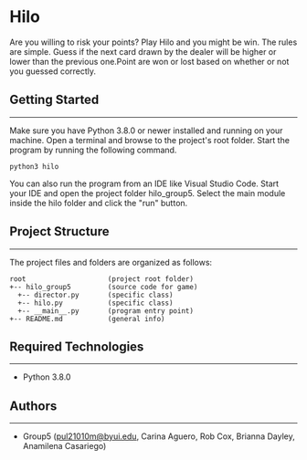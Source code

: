 # Hilo
Are you willing to risk your points? Play Hilo and you might be win. The rules are simple. Guess if the next card drawn by the dealer will be higher or lower than the previous one.Point are won or lost based on whether or not you guessed correctly.

## Getting Started
---
Make sure you have Python 3.8.0 or newer installed and running on your machine. Open a terminal and 
browse to the project's root folder. Start the program by running the following command.
```
python3 hilo 
```
You can also run the program from an IDE like Visual Studio Code. Start your IDE and open the 
project folder hilo_group5. Select the main module inside the hilo folder and click the "run" button.

## Project Structure
---
The project files and folders are organized as follows:
```
root                    (project root folder)
+-- hilo_group5         (source code for game)
  +-- director.py       (specific class)
  +-- hilo.py           (specific class)
  +-- __main__.py       (program entry point)
+-- README.md           (general info)
```

## Required Technologies
---
* Python 3.8.0

## Authors
---
* Group5 (pul21010m@byui.edu, Carina Aguero, Rob Cox, Brianna Dayley, Anamilena Casariego)